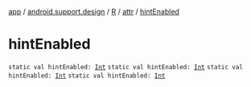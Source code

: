 [app](../../../index.md) / [android.support.design](../../index.md) / [R](../index.md) / [attr](index.md) / [hintEnabled](.)

# hintEnabled

`static val hintEnabled: `[`Int`](https://kotlinlang.org/api/latest/jvm/stdlib/kotlin/-int/index.html)
`static val hintEnabled: `[`Int`](https://kotlinlang.org/api/latest/jvm/stdlib/kotlin/-int/index.html)
`static val hintEnabled: `[`Int`](https://kotlinlang.org/api/latest/jvm/stdlib/kotlin/-int/index.html)
`static val hintEnabled: `[`Int`](https://kotlinlang.org/api/latest/jvm/stdlib/kotlin/-int/index.html)